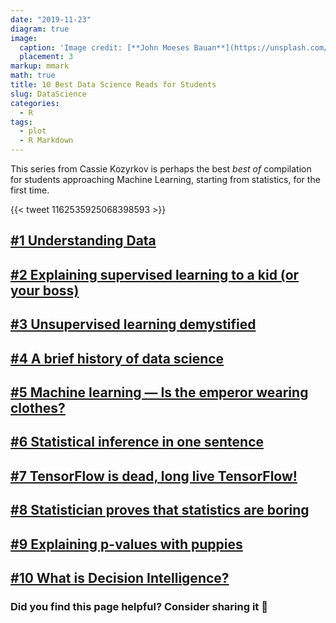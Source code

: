 ```yaml
---
date: "2019-11-23"
diagram: true
image:
  caption: 'Image credit: [**John Moeses Bauan**](https://unsplash.com/photos/OGZtQF8iC0g)'
  placement: 3
markup: mmark
math: true
title: 10 Best Data Science Reads for Students
slug: DataScience
categories:
  - R
tags:
  - plot
  - R Markdown
---
```


This series from Cassie Kozyrkov is perhaps the best *best of* compilation for students approaching Machine Learning, starting from statistics, for the first time. 

{{< tweet 1162535925068398593 >}}

## [#1 Understanding Data](https://towardsdatascience.com/what-is-data-8f94ae3a56b4)

## [#2 Explaining supervised learning to a kid (or your boss)](https://towardsdatascience.com/explaining-supervised-learning-to-a-kid-c2236f423e0f)

## [#3 Unsupervised learning demystified](https://hackernoon.com/unsupervised-learning-demystified-4060eecedeaf?source=post_page-----3bae97d9bb23----------------------)

## [#4 A brief history of data science](https://www.forbes.com/sites/insights-intelai/2019/05/22/automated-inspiration/#3b9ef6491c44)

## [#5 Machine learning — Is the emperor wearing clothes?](https://medium.com/@kozyrkov/machine-learning-is-the-emperor-wearing-clothes-928fe406fe09)

## [#6 Statistical inference in one sentence](https://hackernoon.com/statistical-inference-in-one-sentence-33a4683a6424?source=post_page-----3bae97d9bb23----------------------)

## [#7 TensorFlow is dead, long live TensorFlow!](https://hackernoon.com/tensorflow-is-dead-long-live-tensorflow-49d3e975cf04?source=post_page-----3bae97d9bb23----------------------)
  
## [#8 Statistician proves that statistics are boring](https://towardsdatascience.com/statistician-proves-that-statistics-are-boring-4fc22c95031b)

## [#9 Explaining p-values with puppies](https://hackernoon.com/explaining-p-values-with-puppies-af63d68005d0?source=post_page-----3bae97d9bb23----------------------)

## [#10 What is Decision Intelligence?](https://towardsdatascience.com/introduction-to-decision-intelligence-5d147ddab767)

### Did you find this page helpful? Consider sharing it 🙌
